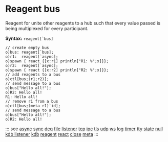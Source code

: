 # Reagent bus

Reagent for unite other reagents to a hub such that every value passed is being multiplexed for every participant.

**Syntax:** ```reagent[`bus]```

```o
// create empty bus
o)bus: reagent[`bus];
o)r1:  reagent[`async];
o)spawn { react {[x:r1] println["R1: %";x]}};
o)r2:  reagent[`async];
o)spawn { react {[x:r2] println["R2: %";x]}};
// add reagents to a bus
o)ctl[bus;(r1;r2)];
// send message to a bus
o)bus["Hello all!"];
o)R2: Hello all!
R1: Hello all!
// remove r1 from a bus
o)ctl[bus;(meta r1)`id];
// send message to a bus
o)bus["Hello all!"];
o)R2: Hello all!
```

::: see
[async](/reference/types/reagents/async.md)
[sync](/reference/types/reagents/sync.md)
[deq](/reference/types/reagents/deq.md)
[file](/reference/types/reagents/file.md)
[listener](/reference/types/reagents/listener.md)
[tcp](/reference/types/reagents/tcp.md)
[ipc](/reference/types/reagents/ipc.md)
[tls](/reference/types/reagents/tls.md)
[udp](/reference/types/reagents/udp.md)
[ws](/reference/types/reagents/ws.md)
[log](/reference/types/reagents/log.md)
[timer](/reference/types/reagents/timer.md)
[tty](/reference/types/reagents/tty.md)
[state](/reference/types/reagents/state.md)
[null](/reference/types/reagents/null.md)
[kdb listener](/reference/types/reagents/kdblistener.md)
[kdb](/reference/types/reagents/kdb.md)
[reagent](/verbs/other/reagent.md)
[react](/verbs/other/react.md)
[close](/verbs/other/close.md)
[meta](/verbs/other/meta.md)
:::
